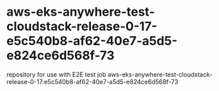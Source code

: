 # aws-eks-anywhere-test-cloudstack-release-0-17-e5c540b8-af62-40e7-a5d5-e824ce6d568f-73
repository for use with E2E test job aws-eks-anywhere-test-cloudstack-release-0-17:e5c540b8-af62-40e7-a5d5-e824ce6d568f-73

